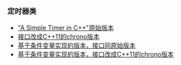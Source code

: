 ### 定时器类

- ["A Simple Timer in C++"原始版本](origin)
- [接口改成C++11的chrono版本](recipe-01)
- [基于条件变量实现的版本，接口同原始版本](recipe-02)
- [基于条件变量实现的版本，接口改成C++11的chrono版本](recipe-03)
